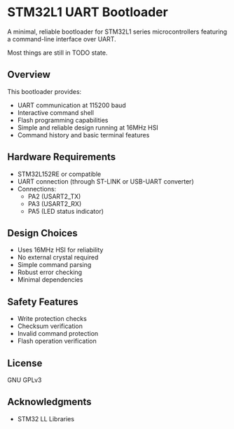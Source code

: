 # STM32L1 UART Bootloader

A minimal, reliable bootloader for STM32L1 series microcontrollers featuring a command-line interface over UART.

Most things are still in TODO state.

## Overview

This bootloader provides:
- UART communication at 115200 baud
- Interactive command shell
- Flash programming capabilities
- Simple and reliable design running at 16MHz HSI
- Command history and basic terminal features

## Hardware Requirements

- STM32L152RE or compatible
- UART connection (through ST-LINK or USB-UART converter)
- Connections:
  - PA2 (USART2_TX)
  - PA3 (USART2_RX)
  - PA5 (LED status indicator)

## Design Choices

- Uses 16MHz HSI for reliability
- No external crystal required
- Simple command parsing
- Robust error checking
- Minimal dependencies

## Safety Features

- Write protection checks
- Checksum verification
- Invalid command protection
- Flash operation verification


## License

GNU GPLv3

## Acknowledgments

- STM32 LL Libraries
